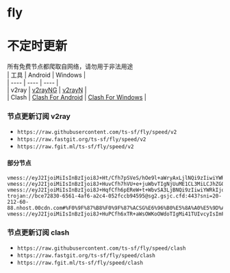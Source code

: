 # fly
# 不定时更新
所有免费节点都爬取自网络，请勿用于非法用途  
|  工具  | Android  | Windows  |  
|  ----  | ----   | ----  |  
| v2ray  | [v2rayNG](https://github.com/2dust/v2rayNG/releases) | [v2rayN](https://github.com/2dust/v2rayN/releases) |  
| Clash  | [Clash For Android](https://github.com/Kr328/ClashForAndroid/releases) | [Clash For Windows](https://github.com/Fndroid/clash_for_windows_pkg/releases) | 
  
### 节点更新订阅  v2ray
- `https://raw.githubusercontent.com/ts-sf/fly/speed/v2`  
- `https://raw.fastgit.org/ts-sf/fly/speed/v2`  
- `https://raw.fgit.ml/ts-sf/fly/speed/v2`  
#### 部分节点  
``` 
vmess://eyJ2IjoiMiIsInBzIjoi8J+Ht/Cfh7pSVeS/hOe9l+aWryAxLjlNQi9zIiwiYWRkIjoic3Rhcm1kc2JscC43Njg5ODEwMi54eXoiLCJwb3J0IjoiMjA1MiIsImlkIjoiMGU4ZjA4NjctODVhMC0zOWFmLWE1ZWItMzY4NWQyNmY4NDEzIiwiYWlkIjoiMCIsInNjeSI6ImF1dG8iLCJuZXQiOiJ3cyIsInR5cGUiOiJub25lIiwiaG9zdCI6InN0YXJtZHNibHAuNzY4OTgxMDIueHl6IiwicGF0aCI6Ii9mbGtmaHp6IiwidGxzIjoiIiwic25pIjoiIiwidGVzdF9uYW1lIjoiUlXkv4TnvZfmlq8ifQ==
vmess://eyJ2IjoiMiIsInBzIjoi8J+HuvCfh7hVU+e+juWbvTIgNjUuME1CL3MiLCJhZGQiOiJoeC0xMjguMTk5LjE1LjE1OS5uaXAuaW8iLCJwb3J0IjoiODAiLCJpZCI6IjkwMGYxZWNmLThmOGYtNGIxOS1jMWQ5LTE2MzM2MDVlN2U4MyIsImFpZCI6IjAiLCJzY3kiOiJhdXRvIiwibmV0IjoidGNwIiwidHlwZSI6Imh0dHAiLCJob3N0IjoiIiwicGF0aCI6Ii8iLCJ0bHMiOiIiLCJzbmkiOiIiLCJ0ZXN0X25hbWUiOiJVU+e+juWbvTIifQ==
vmess://eyJ2IjoiMiIsInBzIjoi8J+HqfCfh6pEReW+t+WbvSA3LjBNQi9zIiwiYWRkIjoiY3QtODAuMjQwLjIwLjc5Lm5pcC5pbyIsInBvcnQiOiI4ODgwIiwiaWQiOiJiYjhmZjQ0Zi1hMGUxLTQwOGYtOGE3Ni1kZDhkNGI2MTFmMzUiLCJhaWQiOiIwIiwic2N5IjoiYXV0byIsIm5ldCI6InRjcCIsInR5cGUiOiJodHRwIiwiaG9zdCI6IiIsInBhdGgiOiIvIiwidGxzIjoiIiwic25pIjoiIiwidGVzdF9uYW1lIjoiREXlvrflm70ifQ==
trojan://bce72830-6561-4af6-a2c4-052fccb94595@sg2.gsjc.cfd:443?sni=20-212-60-88.nhost.00cdn.com#%F0%9F%87%B8%F0%9F%87%ACSG%E6%96%B0%E5%8A%A0%E5%9D%A1%20818.4KB%2Fs
vmess://eyJ2IjoiMiIsInBzIjoi8J+HuPCfh6xTR+aWsOWKoOWdoTIgMi41TUIvcyIsImFkZCI6ImNkbi5ub2ljZS5pZCIsInBvcnQiOiI0NDMiLCJpZCI6IjEzMjYzM2E5LWI1M2UtNDM1Mi04MmE2LTkzZWFlMTE0NDgyZSIsImFpZCI6IjAiLCJzY3kiOiJhdXRvIiwibmV0Ijoid3MiLCJ0eXBlIjoibm9uZSIsImhvc3QiOiJkeW5hbWljLXNnMWIub2Jmcy54eXoiLCJwYXRoIjoiL3dvcnJ5ZnJlZSIsInRscyI6InRscyIsInNuaSI6IiIsInRlc3RfbmFtZSI6IlNH5paw5Yqg5Z2hMiJ9
```
### 节点更新订阅  clash
- `https://raw.githubusercontent.com/ts-sf/fly/speed/clash`  
- `https://raw.fastgit.org/ts-sf/fly/speed/clash`  
- `https://raw.fgit.ml/ts-sf/fly/speed/clash`  


